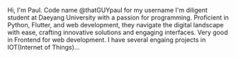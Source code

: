Hi, I'm Paul. Code name @thatGUYpaul for my username
I'm diligent student at Daeyang University with a passion for programming.
Proficient in Python, Flutter, and web development, they navigate the digital landscape with ease,
crafting innovative solutions and engaging interfaces.
Very good in Frontend for web development.
I have several engaing projects in IOT(Internet of Things)...
